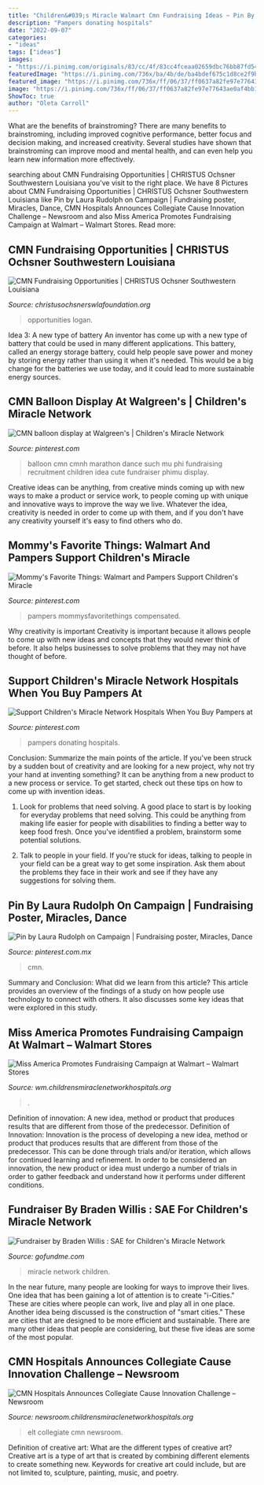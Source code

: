 ```yaml
---
title: "Children&#039;s Miracle Walmart Cmn Fundraising Ideas ~ Pin By Laura Rudolph On Campaign"
description: "Pampers donating hospitals"
date: "2022-09-07"
categories:
- "ideas"
tags: ["ideas"]
images:
- "https://i.pinimg.com/originals/83/cc/4f/83cc4fceaa02659dbc76bb87fd54c6e9.jpg"
featuredImage: "https://i.pinimg.com/736x/ba/4b/de/ba4bdef675c1d8ce2f9b25c122b294b6.jpg"
featured_image: "https://i.pinimg.com/736x/ff/06/37/ff0637a82fe97e77643ae0af4bb1ea3f--at-walmart-miracle.jpg"
image: "https://i.pinimg.com/736x/ff/06/37/ff0637a82fe97e77643ae0af4bb1ea3f--at-walmart-miracle.jpg"
ShowToc: true
author: "Oleta Carroll"
---
```



What are the benefits of brainstroming?
There are many benefits to brainstroming, including improved cognitive performance, better focus and decision making, and increased creativity. Several studies have shown that brainstroming can improve mood and mental health, and can even help you learn new information more effectively.

	

		
searching about CMN Fundraising Opportunities | CHRISTUS Ochsner Southwestern Louisiana you've visit to the right place. We have 8 Pictures about CMN Fundraising Opportunities | CHRISTUS Ochsner Southwestern Louisiana like Pin by Laura Rudolph on Campaign | Fundraising poster, Miracles, Dance, CMN Hospitals Announces Collegiate Cause Innovation Challenge – Newsroom and also Miss America Promotes Fundraising Campaign at Walmart – Walmart Stores. Read more:
		
    
## CMN Fundraising Opportunities | CHRISTUS Ochsner Southwestern Louisiana

<img loading=lazy src="https://christusochsnerswlafoundation.org/wp-content/uploads/2019/11/Logan-and-Mason-testimonial.png" onerror="this.onerror=null;this.src='https://tse4.mm.bing.net/th?id=OIP.pp6dUMuDT-Aqe2L4_FCgMwHaJ3&amp;pid=15.1';" alt="CMN Fundraising Opportunities | CHRISTUS Ochsner Southwestern Louisiana">

_Source: christusochsnerswlafoundation.org_

>opportunities logan. 

	

Idea 3: A new type of battery
An inventor has come up with a new type of battery that could be used in many different applications. This battery, called an energy storage battery, could help people save power and money by storing energy rather than using it when it's needed. This would be a big change for the batteries we use today, and it could lead to more sustainable energy sources.

    
## CMN Balloon Display At Walgreen&#039;s | Children&#039;s Miracle Network

<img loading=lazy src="https://i.pinimg.com/236x/ea/63/bc/ea63bca7459a77ef23f98b5e0561d794--cmn-fundraiser-ideas-ftk.jpg" onerror="this.onerror=null;this.src='https://tse3.mm.bing.net/th?id=OIP.QIhTVWWfNc8sh2sNn6LQuAHaHc&amp;pid=15.1';" alt="CMN balloon display at Walgreen&#039;s | Children&#039;s Miracle Network">

_Source: pinterest.com_

>balloon cmn cmnh marathon dance such mu phi fundraising recruitment children idea cute fundraiser phimu display. 

	

Creative ideas can be anything, from creative minds coming up with new ways to make a product or service work, to people coming up with unique and innovative ways to improve the way we live. Whatever the idea, creativity is needed in order to come up with them, and if you don't have any creativity yourself it's easy to find others who do.

    
## Mommy&#039;s Favorite Things: Walmart And Pampers Support Children&#039;s Miracle

<img loading=lazy src="https://i.pinimg.com/736x/ba/4b/de/ba4bdef675c1d8ce2f9b25c122b294b6.jpg" onerror="this.onerror=null;this.src='https://tse2.mm.bing.net/th?id=OIP.xmRz_vU3rQy2MA8CynXTcwHaJj&amp;pid=15.1';" alt="Mommy&#039;s Favorite Things: Walmart and Pampers Support Children&#039;s Miracle">

_Source: pinterest.com_

>pampers mommysfavoritethings compensated. 

	

Why creativity is important
Creativity is important because it allows people to come up with new ideas and concepts that they would never think of before. It also helps businesses to solve problems that they may not have thought of before.

    
## Support Children&#039;s Miracle Network Hospitals When You Buy Pampers At

<img loading=lazy src="https://i.pinimg.com/736x/ff/06/37/ff0637a82fe97e77643ae0af4bb1ea3f--at-walmart-miracle.jpg" onerror="this.onerror=null;this.src='https://tse2.mm.bing.net/th?id=OIP.LhzPkD6PU_AR-d2KN1Yw1wHaJl&amp;pid=15.1';" alt="Support Children&#039;s Miracle Network Hospitals When You Buy Pampers at">

_Source: pinterest.com_

>pampers donating hospitals. 

	

Conclusion: Summarize the main points of the article.
If you've been struck by a sudden bout of creativity and are looking for a new project, why not try your hand at inventing something? It can be anything from a new product to a new process or service. To get started, check out these tips on how to come up with invention ideas.
1. Look for problems that need solving. A good place to start is by looking for everyday problems that need solving. This could be anything from making life easier for people with disabilities to finding a better way to keep food fresh. Once you've identified a problem, brainstorm some potential solutions.

2. Talk to people in your field. If you're stuck for ideas, talking to people in your field can be a great way to get some inspiration. Ask them about the problems they face in their work and see if they have any suggestions for solving them.

    
## Pin By Laura Rudolph On Campaign | Fundraising Poster, Miracles, Dance

<img loading=lazy src="https://i.pinimg.com/originals/83/cc/4f/83cc4fceaa02659dbc76bb87fd54c6e9.jpg" onerror="this.onerror=null;this.src='https://tse2.mm.bing.net/th?id=OIP.4TFZUfaLj_B5yvtXAFC_dgHaLc&amp;pid=15.1';" alt="Pin by Laura Rudolph on Campaign | Fundraising poster, Miracles, Dance">

_Source: pinterest.com.mx_

>cmn. 

	

Summary and Conclusion: What did we learn from this article?
This article provides an overview of the findings of a study on how people use technology to connect with others. It also discusses some key ideas that were explored in this study.

    
## Miss America Promotes Fundraising Campaign At Walmart – Walmart Stores

<img loading=lazy src="https://wm.childrensmiraclenetworkhospitals.org/wp-content/uploads/sites/221/2016/09/Miss-America-Walmart-Visit-135338.jpg" onerror="this.onerror=null;this.src='https://tse3.mm.bing.net/th?id=OIP.aeJ8vFoxD2bm5-NPsuOBPAHaFj&amp;pid=15.1';" alt="Miss America Promotes Fundraising Campaign at Walmart – Walmart Stores">

_Source: wm.childrensmiraclenetworkhospitals.org_

>. 

	

Definition of innovation: A new idea, method or product that produces results that are different from those of the predecessor.
Definition of Innovation: 
Innovation is the process of developing a new idea, method or product that produces results that are different from those of the predecessor. This can be done through trials and/or iteration, which allows for continued learning and refinement. In order to be considered an innovation, the new product or idea must undergo a number of trials in order to gather feedback and understand how it performs under different conditions.

    
## Fundraiser By Braden Willis : SAE For Children&#039;s Miracle Network

<img loading=lazy src="http://funds.gfmcdn.com/3007073_1443395554.8249.png" onerror="this.onerror=null;this.src='https://tse4.mm.bing.net/th?id=OIP.O-of4twDlEIck1SXqf89vAHaE7&amp;pid=15.1';" alt="Fundraiser by Braden Willis : SAE for Children&#039;s Miracle Network">

_Source: gofundme.com_

>miracle network children. 

	

In the near future, many people are looking for ways to improve their lives. One idea that has been gaining a lot of attention is to create "i-Cities." These are cities where people can work, live and play all in one place. Another idea being discussed is the construction of "smart cities." These are cities that are designed to be more efficient and sustainable. There are many other ideas that people are considering, but these five ideas are some of the most popular.

    
## CMN Hospitals Announces Collegiate Cause Innovation Challenge – Newsroom

<img loading=lazy src="https://newsroom.childrensmiraclenetworkhospitals.org/wp-content/uploads/sites/251/2017/01/shutterstock_378616471-768x634.jpg" onerror="this.onerror=null;this.src='https://tse4.mm.bing.net/th?id=OIP.6v6Ns9rJe50reIkLh4kO0QHaGH&amp;pid=15.1';" alt="CMN Hospitals Announces Collegiate Cause Innovation Challenge – Newsroom">

_Source: newsroom.childrensmiraclenetworkhospitals.org_

>elt collegiate cmn newsroom. 

	

Definition of creative art: What are the different types of creative art?
Creative art is a type of art that is created by combining different elements to create something new. Keywords for creative art could include, but are not limited to, sculpture, painting, music, and poetry.

